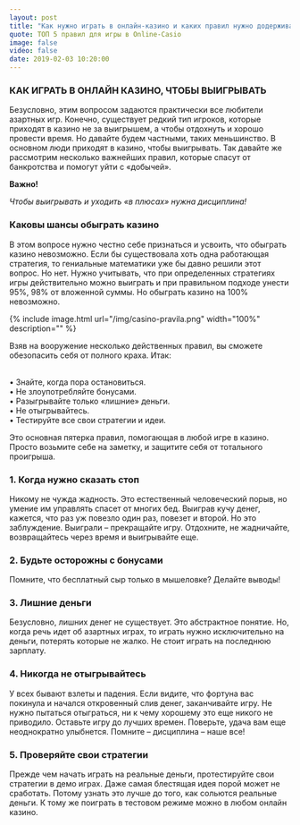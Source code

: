 ```yaml
---
layout: post
title: "Как нужно играть в онлайн-казино и каких правил нужно додерживатся"
quote: ТОП 5 правил для игры в Online-Casio
image: false
video: false
date: 2019-02-03 10:20:00
---
```


### КАК ИГРАТЬ В ОНЛАЙН КАЗИНО, ЧТОБЫ ВЫИГРЫВАТЬ  

Безусловно, этим вопросом задаются практически все любители азартных игр. Конечно, существует редкий тип игроков, которые приходят в казино не за выигрышем, а чтобы отдохнуть и хорошо провести время. Но давайте будем частными, таких меньшинство. В основном люди приходят в казино, чтобы выигрывать. Так давайте же рассмотрим несколько важнейших правил, которые спасут от банкротства и помогут уйти с «добычей».

<strong>Важно!</strong>

<i>Чтобы выигрывать и уходить «в плюсах» нужна дисциплина!</i>

### Каковы шансы обыграть казино

В этом вопросе нужно честно себе признаться и усвоить, что обыграть казино невозможно. Если бы существовала хоть одна работающая стратегия, то гениальные математики уже бы давно решили этот вопрос. Но нет. Нужно учитывать, что при определенных стратегиях игры действительно можно выиграть и при правильном подходе унести 95%, 98% от вложенной суммы. Но обыграть казино на 100% невозможно.

{% include image.html url="/img/casino-pravila.png" width="100%" description="" %}

Взяв на вооружение несколько действенных правил, вы сможете обезопасить себя от полного краха. Итак:

<br>• Знайте, когда пора остановиться.
<br>• Не злоупотребляйте бонусами.
<br>• Разыгрывайте только «лишние» деньги.
<br>• Не отыгрывайтесь.
<br>• Тестируйте все свои стратегии и идеи.

Это основная пятерка правил, помогающая в любой игре в казино. Просто возьмите себе на заметку, и защитите себя от тотального проигрыша.   

### 1. Когда нужно сказать стоп

Никому не чужда жадность. Это естественный человеческий порыв, но умение им управлять спасет от многих бед. Выиграв кучу денег, кажется, что раз уж повезло один раз, повезет и второй. Но это заблуждение. Выиграли – прекращайте игру. Отдохните, не жадничайте, возвращайтесь через время и выигрывайте еще. 

### 2. Будьте осторожны с бонусами

Помните, что бесплатный сыр только в мышеловке? Делайте выводы!

### 3. Лишние деньги

Безусловно, лишних денег не существует. Это абстрактное понятие. Но, когда речь идет об азартных играх, то играть нужно исключительно на деньги, потерять которые не жалко. Не стоит играть на последнюю зарплату. 

### 4. Никогда не отыгрывайтесь 

У всех бывают взлеты и падения. Если видите, что фортуна вас покинула и начался откровенный слив денег, заканчивайте игру. Не нужно пытаться отыграться, ни к чему хорошему это еще никого не приводило. Оставьте игру до лучших времен. Поверьте, удача вам еще неоднократно улыбнется. Помните – дисциплина – наше все!

### 5. Проверяйте свои стратегии 

Прежде чем начать играть на реальные деньги, протестируйте свои стратегии в демо играх. Даже самая блестящая идея порой может не сработать. Потому узнать это лучше до того, как сольются реальные деньги. К тому же поиграть в тестовом режиме можно в любом онлайн казино. 

